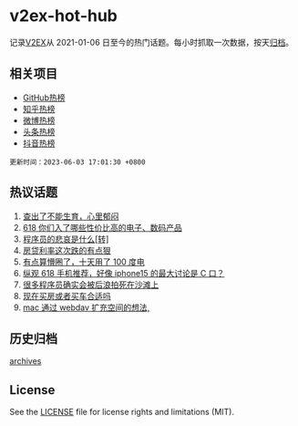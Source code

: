 # v2ex-hot-hub

 记录[V2EX](https://www.v2ex.com/)从 2021-01-06 日至今的热门话题。每小时抓取一次数据，按天[归档](archives)。
 
 ## 相关项目

- [GitHub热榜](https://github.com/it985/github-hot-hub)
- [知乎热榜](https://github.com/it985/zhihu-hot-hub)
- [微博热榜](https://github.com/it985/weibo-hot-hub)
- [头条热榜](https://github.com/it985/toutiao-hot-hub)
- [抖音热榜](https://github.com/it985/douyin-hot-hub)


 `更新时间：2023-06-03 17:01:30 +0800`

## 热议话题

1. [查出了不能生育，心里郁闷](https://www.v2ex.com/t/945348)
1. [618 你们入了哪些性价比高的电子、数码产品](https://www.v2ex.com/t/945412)
1. [程序员的悲哀是什么[转]](https://www.v2ex.com/t/945371)
1. [房贷利率这次跌的有点狠](https://www.v2ex.com/t/945439)
1. [有点算懵圈了，十天用了 100 度电](https://www.v2ex.com/t/945319)
1. [纵观 618 手机推荐，好像 iphone15 的最大讨论是 C 口？](https://www.v2ex.com/t/945393)
1. [很多程序员确实会被后浪拍死在沙滩上](https://www.v2ex.com/t/945390)
1. [现在买房或者买车合适吗](https://www.v2ex.com/t/945443)
1. [mac 通过 webdav 扩充空间的想法,](https://www.v2ex.com/t/945402)

## 历史归档

[archives](archives)

## License

See the [LICENSE](LICENSE) file for license rights and limitations (MIT).
